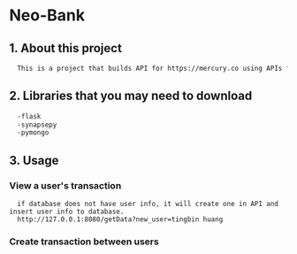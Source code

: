 # Neo-Bank

## 1. About this project 

  ```sh
    This is a project that builds API for https://mercury.co using APIs from SynapseFi. The stack is built in Python, MongoDB, and APIs is RESTful with full use of POST,PATCH,GET, and DELETE. 
  ```

## 2. Libraries that you may need to download
  ```sh
    -flask 
    -synapsepy
    -pymongo 
  ```

## 3. Usage

  ### View a user's transaction 
    
      if database does not have user info, it will create one in API and insert user info to database.
      http://127.0.0.1:8080/getData?new_user=tingbin huang
    

  ### Create transaction between users
